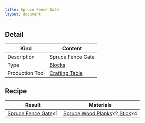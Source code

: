 ```yaml
---
title: Spruce Fence Gate
layout: document
---
```

## Detail

|Kind|Content|
|---|---|
|Description|Spruce Fence Gate|
|Type|[Blocks](Blocks)|
|Production Tool|[Crafting Table](Crafting_Table)|

## Recipe

|Result|Materials|
|---|---|
|[Spruce Fence Gate](Spruce_Fence_Gate)x1|[Spruce Wood Planks](Spruce_Wood_Planks)x2,[Stick](Stick)x4|

